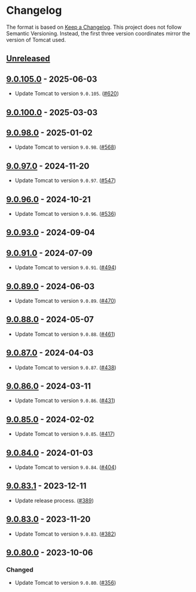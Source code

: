 # Changelog

The format is based on [Keep a Changelog](https://keepachangelog.com/en/1.1.0/). This project does not follow Semantic Versioning. Instead, the first three version coordinates mirror the version of Tomcat used.

## [Unreleased]


## [9.0.105.0] - 2025-06-03

- Update Tomcat to version `9.0.105`. ([#620](https://github.com/heroku/webapp-runner/pull/620))

## [9.0.100.0] - 2025-03-03


## [9.0.98.0] - 2025-01-02

- Update Tomcat to version `9.0.98`. ([#568](https://github.com/heroku/webapp-runner/pull/568))

## [9.0.97.0] - 2024-11-20

- Update Tomcat to version `9.0.97`. ([#547](https://github.com/heroku/webapp-runner/pull/547))

## [9.0.96.0] - 2024-10-21

- Update Tomcat to version `9.0.96`. ([#536](https://github.com/heroku/webapp-runner/pull/536))

## [9.0.93.0] - 2024-09-04


## [9.0.91.0] - 2024-07-09

- Update Tomcat to version `9.0.91`. ([#494](https://github.com/heroku/webapp-runner/pull/494))

## [9.0.89.0] - 2024-06-03

- Update Tomcat to version `9.0.89`. ([#470](https://github.com/heroku/webapp-runner/pull/470))

## [9.0.88.0] - 2024-05-07

- Update Tomcat to version `9.0.88`. ([#461](https://github.com/heroku/webapp-runner/pull/461))

## [9.0.87.0] - 2024-04-03

- Update Tomcat to version `9.0.87`. ([#438](https://github.com/heroku/webapp-runner/pull/438))

## [9.0.86.0] - 2024-03-11

- Update Tomcat to version `9.0.86`. ([#431](https://github.com/heroku/webapp-runner/pull/431))

## [9.0.85.0] - 2024-02-02

- Update Tomcat to version `9.0.85`. ([#417](https://github.com/heroku/webapp-runner/pull/417))

## [9.0.84.0] - 2024-01-03

- Update Tomcat to version `9.0.84`. ([#404](https://github.com/heroku/webapp-runner/pull/404))

## [9.0.83.1] - 2023-12-11

- Update release process. ([#389](https://github.com/heroku/webapp-runner/pull/389))

## [9.0.83.0] - 2023-11-20

- Update Tomcat to version `9.0.83`. ([#382](https://github.com/heroku/webapp-runner/pull/382))

## [9.0.80.0] - 2023-10-06

### Changed

- Update Tomcat to version `9.0.80`. ([#356](https://github.com/heroku/webapp-runner/pull/356))

[unreleased]: https://github.com/heroku/webapp-runner/compare/v9.0.105.0...HEAD
[9.0.105.0]: https://github.com/heroku/webapp-runner/compare/v9.0.100.0...v9.0.105.0
[9.0.100.0]: https://github.com/heroku/webapp-runner/compare/v9.0.98.0...v9.0.100.0
[9.0.98.0]: https://github.com/heroku/webapp-runner/compare/v9.0.97.0...v9.0.98.0
[9.0.97.0]: https://github.com/heroku/webapp-runner/compare/v9.0.96.0...v9.0.97.0
[9.0.96.0]: https://github.com/heroku/webapp-runner/compare/v9.0.93.0...v9.0.96.0
[9.0.93.0]: https://github.com/heroku/webapp-runner/compare/v9.0.91.0...v9.0.93.0
[9.0.91.0]: https://github.com/heroku/webapp-runner/compare/v9.0.89.0...v9.0.91.0
[9.0.89.0]: https://github.com/heroku/webapp-runner/compare/v9.0.88.0...v9.0.89.0
[9.0.88.0]: https://github.com/heroku/webapp-runner/compare/v9.0.87.0...v9.0.88.0
[9.0.87.0]: https://github.com/heroku/webapp-runner/compare/v9.0.86.0...v9.0.87.0
[9.0.86.0]: https://github.com/heroku/webapp-runner/compare/v9.0.85.0...v9.0.86.0
[9.0.85.0]: https://github.com/heroku/webapp-runner/compare/v9.0.84.0...v9.0.85.0
[9.0.84.0]: https://github.com/heroku/webapp-runner/compare/v9.0.83.1...v9.0.84.0
[9.0.83.1]: https://github.com/heroku/webapp-runner/compare/v9.0.83.0...v9.0.83.1
[9.0.83.0]: https://github.com/heroku/webapp-runner/compare/v9.0.80.0...v9.0.83.0
[9.0.80.0]: https://github.com/heroku/webapp-runner/compare/9.0.78.0...9.0.80.0
